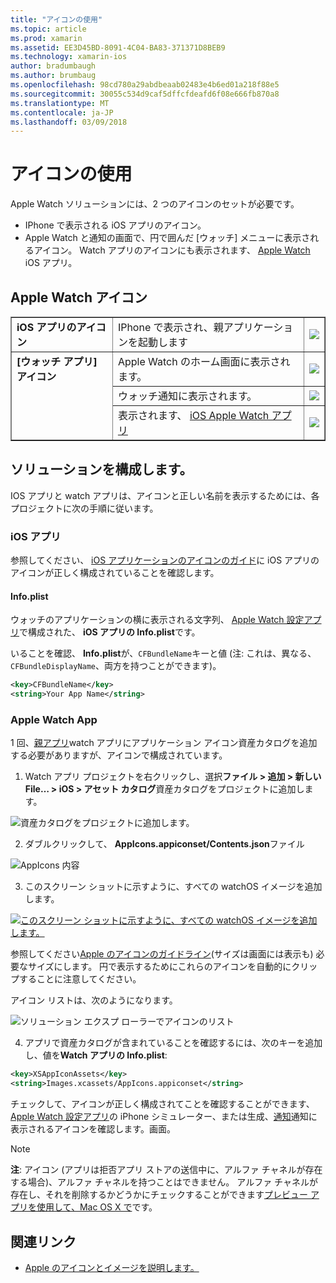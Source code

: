 ```yaml
---
title: "アイコンの使用"
ms.topic: article
ms.prod: xamarin
ms.assetid: EE3D45BD-8091-4C04-BA83-371371D8BEB9
ms.technology: xamarin-ios
author: bradumbaugh
ms.author: brumbaug
ms.openlocfilehash: 98cd780a29abdbeaab02483e4b6ed01a218f88e5
ms.sourcegitcommit: 30055c534d9caf5dffcfdeafd6f08e666fb870a8
ms.translationtype: MT
ms.contentlocale: ja-JP
ms.lasthandoff: 03/09/2018
---
```

# <a name="working-with-icons"></a>アイコンの使用

Apple Watch ソリューションには、2 つのアイコンのセットが必要です。

* IPhone で表示される iOS アプリのアイコン。
* Apple Watch と通知の画面で、円で囲んだ [ウォッチ] メニューに表示されるアイコン。 Watch アプリのアイコンにも表示されます、 [Apple Watch](~/ios/watchos/app-fundamentals/settings.md) iOS アプリ。

## <a name="apple-watch-icons"></a>Apple Watch アイコン

<table align="center" border="1" cellpadding="1" cellspacing="1">
    <tr>
      <td valign="top">
        <b>iOS アプリのアイコン</b>
      </td>
      <td valign="top">
IPhone で表示され、親アプリケーションを起動します </td>
      <td>
        <img src="icons-images/icon-ios.png" class="tableimg">
      </td>
    </tr>
    <tr>
      <td valign="top" rowspan="3">
        <b>[ウォッチ アプリ] アイコン</b>
      </td>
      <td valign="top">
Apple Watch のホーム画面に表示されます。 </td>
      <td>
        <img src="icons-images/icon-home.png" class="tableimg" />
      </td>
    </tr>
    <tr>
      <td valign="top">
ウォッチ通知に表示されます。 </td>
      <td>
        <img src="icons-images/notification-icon.png" class="tableimg" />
      </td>
    </tr>
    <tr>
      <td valign="top">
表示されます、 <a href="~/ios/watchos/app-fundamentals/settings.md">iOS Apple Watch アプリ</a>
      </td>
      <td>
        <a href="icons-images/watch-app.png">
          <img src="icons-images/watch-app-sml.png" class="tableimg">
        </a>
      </td>
    </tr>
    <tbody>
</table>



## <a name="configuring-your-solution"></a>ソリューションを構成します。

IOS アプリと watch アプリは、アイコンと正しい名前を表示するためには、各プロジェクトに次の手順に従います。

### <a name="ios-app"></a>iOS アプリ

参照してください、 [iOS アプリケーションのアイコンのガイド](~/ios/app-fundamentals/images-icons/app-icons.md)に iOS アプリのアイコンが正しく構成されていることを確認します。

#### <a name="infoplist"></a>Info.plist

ウォッチのアプリケーションの横に表示される文字列、 [Apple Watch 設定アプリ](~/ios/watchos/app-fundamentals/settings.md)で構成された、 **iOS アプリの Info.plist**です。

いることを確認、 **Info.plist**が、`CFBundleName`キーと値 (注: これは、異なる、 `CFBundleDisplayName`、両方を持つことができます)。

```xml
<key>CFBundleName</key>
<string>Your App Name</string>
```

### <a name="apple-watch-app"></a>Apple Watch App

1 回、[親アプリ](~/ios/watchos/app-fundamentals/parent-app.md)watch アプリにアプリケーション アイコン資産カタログを追加する必要がありますが、アイコンで構成されています。

1. Watch アプリ プロジェクトを右クリックし、選択**ファイル > 追加 > 新しい File… > iOS > アセット カタログ**資産カタログをプロジェクトに追加します。

 ![](icons-images/newasset.png "資産カタログをプロジェクトに追加します。")

2. ダブルクリックして、 **AppIcons.appiconset/Contents.json**ファイル

  ![](icons-images/xcassets-iconset-sml.png "AppIcons 内容")

3. このスクリーン ショットに示すように、すべての watchOS イメージを追加します。

  [![](icons-images/appicons-sml.png "このスクリーン ショットに示すように、すべての watchOS イメージを追加します。")](icons-images/appicons.png#lightbox)

  参照してください[Apple のアイコンのガイドライン](https://developer.apple.com/library/prerelease/ios/documentation/UserExperience/Conceptual/WatchHumanInterfaceGuidelines/IconandImageSizes.html)(サイズは画面には表示も) 必要なサイズにします。 円で表示するためにこれらのアイコンを自動的にクリップすることに注意してください。

  アイコン リストは、次のようになります。

  ![](icons-images/xcassets-complete-sml.png "ソリューション エクスプ ローラーでアイコンのリスト")

4. アプリで資産カタログが含まれていることを確認するには、次のキーを追加し、値を**Watch アプリの Info.plist**:

```xml
<key>XSAppIconAssets</key>
<string>Images.xcassets/AppIcons.appiconset</string>
```

チェックして、アイコンが正しく構成されてことを確認することができます、 [Apple Watch 設定アプリ](~/ios/watchos/app-fundamentals/settings.md)の iPhone シミュレーター、または生成、[通知](~/ios/watchos/platform/notifications.md)通知に表示されるアイコンを確認します。画面。

> [!NOTE]
> **注**: アイコン (アプリは拒否アプリ ストアの送信中に、アルファ チャネルが存在する場合)、アルファ チャネルを持つことはできません。 アルファ チャネルが存在し、それを削除するかどうかにチェックすることができます[プレビュー アプリを使用して、Mac OS X で](~/ios/watchos/troubleshooting.md#noalpha)です。


## <a name="related-links"></a>関連リンク

- [Apple のアイコンとイメージを説明します。](https://developer.apple.com/library/prerelease/ios/documentation/UserExperience/Conceptual/WatchHumanInterfaceGuidelines/IconandImageSizes.html)
